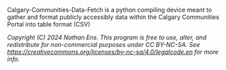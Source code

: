 Calgary-Communities-Data-Fetch is a python compiling device meant to gather and format publicly accessibly data within the Calgary Communities Portal into table format (CSV)

_Copyright (C) 2024 Nathan Ens. This program is free to use, alter, and redistribute for non-commercial purposes under CC BY-NC-SA. See https://creativecommons.org/licenses/by-nc-sa/4.0/legalcode.en for more info._